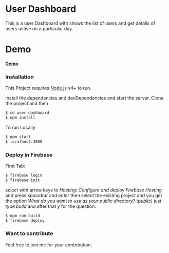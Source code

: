 # User Dashboard


This is a user Dashboard with shows the list of users and get details of users active on a particular day.
# Demo
[**Demo**](https://user-bb641.web.app/)

### Installation

This Project requires [Node.js](https://nodejs.org/) v4+ to run.

Install the dependencies and devDependencies and start the server.
Clone the project and then
```sh
$ cd user-dashboard
$ npm install
```

To run Locally 

```sh
$ npm start
$ localhost:3000

```

### Deploy in Firebase

First Tab:
```sh
$ firebase login
$ firebase init
```
select with arrow keys to *Hosting: Configure and deploy Firebase Hosting* and press *spacebar* and *enter* then select the existing project and you get the option *What do you want to use as your public directory? (public)* just type *build* and after that y for the question.
```sh
$ npm run build
$ firebase deploy
```
### Want to contribute 
Feel free to join me for your contribution.
